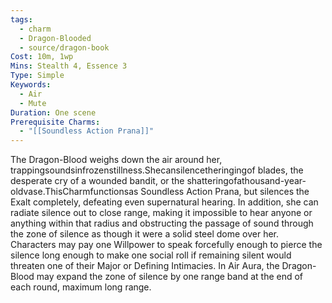 ```yaml
---
tags:
  - charm
  - Dragon-Blooded
  - source/dragon-book
Cost: 10m, 1wp
Mins: Stealth 4, Essence 3
Type: Simple
Keywords:
  - Air
  - Mute
Duration: One scene
Prerequisite Charms:
  - "[[Soundless Action Prana]]"
---
```

The Dragon-Blood weighs down the air around her, trappingsoundsinfrozenstillness.Shecansilencetheringingof blades, the desperate cry of a wounded bandit, or the shatteringofathousand-year-oldvase.ThisCharmfunctionsas Soundless Action Prana, but silences the Exalt completely, defeating even supernatural hearing. In addition, she can radiate silence out to close range, making it impossible to hear anyone or anything within that radius and obstructing the passage of sound through the zone of silence as though it were a solid steel dome over her. Characters may pay one Willpower to speak forcefully enough to pierce the silence long enough to make one social roll if remaining silent would threaten one of their Major or Defining Intimacies. In Air Aura, the Dragon-Blood may expand the zone of silence by one range band at the end of each round, maximum long range.